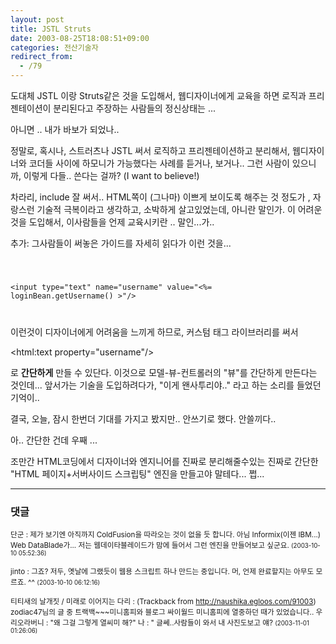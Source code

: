 ```yaml
---
layout: post
title: JSTL Struts
date: 2003-08-25T18:08:51+09:00
categories: 전산기술자
redirect_from:
  - /79
---
```


도대체 JSTL 이랑 Struts같은 것을 도입해서, 웹디자이너에게 교육을 하면 로직과 프리젠테이션이 분리된다고 주장하는 사람들의 정신상태는 ...

아니면 .. 내가 바보가 되었나..

정말로, 혹시나, 스트러츠나 JSTL 써서 로직하고 프리젠테이션하고 분리해서, 웹디자이너와 코더들 사이에 하모니가 가능했다는 사례를 듣거나, 보거나.. 그런 사람이 있으니까, 이렇게 다들.. 쓴다는 걸까? (I want to believe!)

차라리, include 잘 써서.. HTML쪽이 (그나마) 이쁘게 보이도록 해주는 것 정도가 , 자랑스런 기술적 극복이라고 생각하고, 소박하게 살고있었는데, 아니란 말인가. 이 어려운것을 도입해서, 이사람들을 언제 교육시키란 .. 말인...가..

추가: 그사람들이 써놓은 가이드를 자세히 읽다가 이런 것을...

<CODE>

&lt;input type="text" name="username" value="&lt;%= loginBean.getUsername() &gt;"/&gt;

</CODE>

이런것이 디자이너에게 어려움을 느끼게 하므로, 커스텀 태그 라이브러리를 써서

&lt;html:text property="username"/&gt;

로 <b>간단하게</B> 만들 수 있단다. 이것으로 모델-뷰-컨트롤러의 "뷰"를 간단하게 만든다는 것인데... 앞서가는 기술을 도입하려다가, "이게 왠사투리야.." 라고 하는 소리를 들었던 기억이..

결국, 오늘, 잠시 한번더 기대를 가지고 봤지만.. 안쓰기로 했다. 안쓸끼다..

아.. 간단한 건데 우째 ...

조만간 HTML코딩에서 디자이너와 엔지니어를 진짜로 분리해줄수있는 진짜로 간단한 "HTML 페이지+서버사이드 스크립팅" 엔진을 만들고야 말테다... 쩝...

* * *

### 댓글



<!--- cmt:175 --->
<!--- mail: --->
<!--- parent:0 --->

<small>단군 : 제가 보기엔 아직까지 ColdFusion을 따라오는 것이 없을 듯 합니다. 아님 Informix(이젠 IBM...) Web DataBlade가...  저는 웹데이타블레이드가 맘에 들어서 그런 엔진을 만들어보고 싶군요. <small>(2003-10-10 05:52:36)</small></small>


<!--- cmt:176 --->
<!--- mail: --->
<!--- parent:0 --->

<small>jinto : 그죠? 저두, 옛날에 그랬듯이 웹용 스크립트 하나 만드는 중입니다. 머, 언제 완료할지는 아무도 모르죠. ^^ <small>(2003-10-10 06:12:16)</small></small>


<!--- cmt:177 --->
<!--- mail: --->
<!--- parent:0 --->

<small>티티새의 날개짓 / 미래로 이어지는 다리 : <!-- ping:177 ---> (Trackback from <a href='http://naushika.egloos.com/91003'>http://naushika.egloos.com/91003</a>) zodiac47님의 글 중 트랙백~~~미니홈피와 블로그   싸이월드 미니홈피에 열중하던 때가 있었습니다.. 우리오라버니 : "왜 그걸 그렇게 열씨미 해?"  나 : " 글쎄..사람들이 와서 내 사진도보고 얘? <small>(2003-11-01 01:26:06)</small></small>

